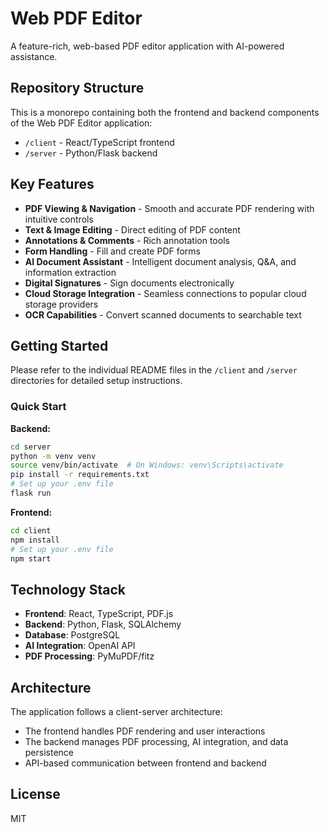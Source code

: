 # Web PDF Editor

A feature-rich, web-based PDF editor application with AI-powered assistance.

## Repository Structure

This is a monorepo containing both the frontend and backend components of the Web PDF Editor application:

- `/client` - React/TypeScript frontend
- `/server` - Python/Flask backend

## Key Features

- **PDF Viewing & Navigation** - Smooth and accurate PDF rendering with intuitive controls
- **Text & Image Editing** - Direct editing of PDF content
- **Annotations & Comments** - Rich annotation tools
- **Form Handling** - Fill and create PDF forms
- **AI Document Assistant** - Intelligent document analysis, Q&A, and information extraction
- **Digital Signatures** - Sign documents electronically
- **Cloud Storage Integration** - Seamless connections to popular cloud storage providers
- **OCR Capabilities** - Convert scanned documents to searchable text

## Getting Started

Please refer to the individual README files in the `/client` and `/server` directories for detailed setup instructions.

### Quick Start

**Backend:**
```bash
cd server
python -m venv venv
source venv/bin/activate  # On Windows: venv\Scripts\activate
pip install -r requirements.txt
# Set up your .env file
flask run
```

**Frontend:**
```bash
cd client
npm install
# Set up your .env file
npm start
```

## Technology Stack

- **Frontend**: React, TypeScript, PDF.js
- **Backend**: Python, Flask, SQLAlchemy
- **Database**: PostgreSQL
- **AI Integration**: OpenAI API
- **PDF Processing**: PyMuPDF/fitz

## Architecture

The application follows a client-server architecture:
- The frontend handles PDF rendering and user interactions
- The backend manages PDF processing, AI integration, and data persistence
- API-based communication between frontend and backend

## License

MIT
